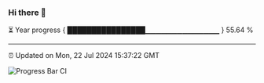 ### Hi there 👋

⏳ Year progress { ████████████████▁▁▁▁▁▁▁▁▁▁▁▁▁▁ } 55.64 %

---

⏰ Updated on Mon, 22 Jul 2024 15:37:22 GMT

![Progress Bar CI](https://github.com/IshwaranRudhara/GIT-ACTION/workflows/Progress%20Bar%20CI/badge.svg)
